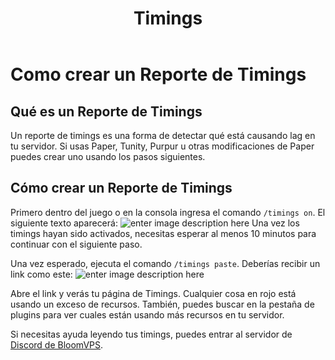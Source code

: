 ﻿---
id: timings
title: Timings
hide_title: true
hide_table_of_contents: false
sidebar_label: Como crear un Reporte de Timings
description: Como hacer un reporte de timings, el cual es útil para identificar causas de lag en tu servidor.
keywords:
  - Overview
  - PaperMC
  - Lag
  - Timings Report
  - Timings
  - Spigot
  - 1.16
  - Minecraft
  - BloomVPS
  - Español
image: https://bloomvps.com/assets/images/logo.png
---
# **Como crear un Reporte de Timings**

## Qué es un Reporte de Timings
Un reporte de timings es una forma de detectar qué está causando lag en tu servidor. Si usas Paper, Tunity, Purpur u otras modificaciones de Paper puedes crear uno usando los pasos siguientes.

## Cómo crear un Reporte de Timings
Primero dentro del juego o en la consola ingresa el comando `/timings on`. El siguiente texto aparecerá:
![enter image description here](https://cdn.discordapp.com/attachments/716405933105872938/751466750729650237/unknown.png)
Una vez los timings hayan sido activados, necesitas esperar al menos 10 minutos para continuar con el siguiente paso.

Una vez esperado, ejecuta el comando `/timings paste`. Deberías recibir un link como este:
![enter image description here](https://cdn.discordapp.com/attachments/716405933105872938/751467828581761135/unknown.png)

Abre el link y verás tu página de Timings. Cualquier cosa en rojo está usando un exceso de recursos. También, puedes buscar en la pestaña de plugins para ver cuales están usando más recursos en tu servidor.

Si necesitas ayuda leyendo tus timings, puedes entrar al servidor de [Discord de BloomVPS](https://discord.gg/bloom).
